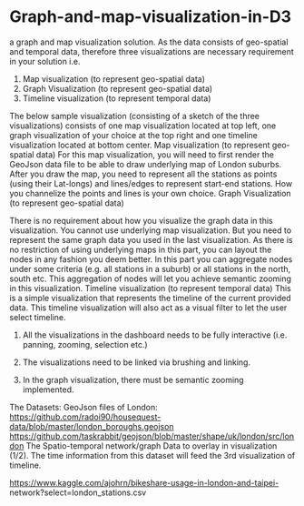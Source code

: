 # Graph-and-map-visualization-in-D3
a graph and map visualization solution. As the data consists of geo-spatial and temporal data, therefore three visualizations are necessary requirement in your solution i.e.
1. Map visualization (to represent geo-spatial data)
2. Graph Visualization (to represent geo-spatial data)
3. Timeline visualization (to represent temporal data)

The below sample visualization (consisting of a sketch of the three visualizations) consists of one map visualization located at top left, one graph visualization of your choice at the top right and one timeline visualization located at bottom center. Map visualization (to represent geo-spatial data)
For this map visualization, you will need to first render the GeoJson data file to be able to draw underlying map of London suburbs. After you draw the map, you need to represent all the stations as points (using their Lat-longs) and lines/edges to represent
start-end stations. How you channelize the points and lines is your own choice. Graph Visualization (to represent geo-spatial data)

There is no requirement about how you visualize the graph data in this visualization. You cannot use underlying map visualization. But you need to represent the same
graph data you used in the last visualization. As there is no restriction of using underlying maps in this part, you can layout the nodes in any fashion you deem better.
In this part you can aggregate nodes under some criteria (e.g. all stations in a suburb)
or all stations in the north, south etc. This aggregation of nodes will let you achieve
semantic zooming in this visualization.
Timeline visualization (to represent temporal data)
This is a simple visualization that represents the timeline of the current provided data.
This timeline visualization will also act as a visual filter to let the user select timeline.

1. All the visualizations in the dashboard needs to be fully interactive (i.e. panning,
zooming, selection etc.)
2. The visualizations need to be linked via brushing and linking.

3. In the graph visualization, there must be semantic zooming implemented.


The Datasets:
GeoJson files of London:
https://github.com/radoi90/housequest-data/blob/master/london_boroughs.geojson
https://github.com/taskrabbit/geojson/blob/master/shape/uk/london/src/london
The Spatio-temporal network/graph Data to overlay in visualization (1/2). The time
information from this dataset will feed the 3rd visualization of timeline.

https://www.kaggle.com/ajohrn/bikeshare-usage-in-london-and-taipei-
network?select=london_stations.csv
